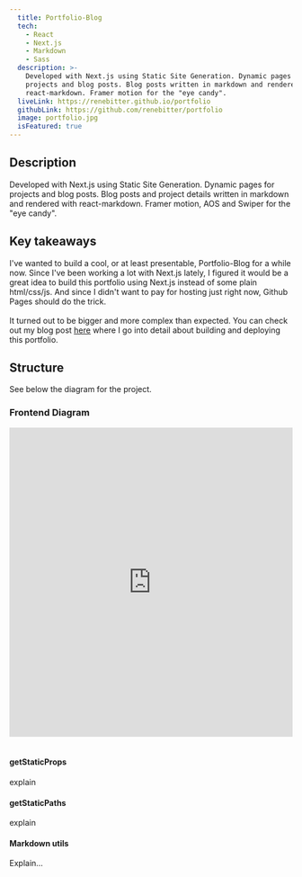 ```yaml
---
  title: Portfolio-Blog
  tech:
    - React
    - Next.js
    - Markdown
    - Sass
  description: >-
    Developed with Next.js using Static Site Generation. Dynamic pages for
    projects and blog posts. Blog posts written in markdown and rendered with
    react-markdown. Framer motion for the "eye candy".
  liveLink: https://renebitter.github.io/portfolio
  githubLink: https://github.com/renebitter/portfolio
  image: portfolio.jpg
  isFeatured: true
---
```


## Description

Developed with Next.js using Static Site Generation. Dynamic pages for
projects and blog posts. Blog posts and project details written in markdown and rendered with
react-markdown. Framer motion, AOS and Swiper for the "eye candy".

## Key takeaways

I've wanted to build a cool, or at least presentable, Portfolio-Blog for a while now. Since I've been working a lot with Next.js lately, I figured it would be a great idea to build this portfolio using Next.js instead of some plain html/css/js. And since I didn't want to pay for hosting just right now, Github Pages should do the trick.
<br />
<br />
It turned out to be bigger and more complex than expected. You can check out my blog post [<ins>here</ins>](/portfolio/posts/static-site-to-github-pages) where I go into detail about building and deploying this portfolio.

## Structure

See below the diagram for the project.

### Frontend Diagram

<iframe style="border:none" width="100%" height="550" src="https://whimsical.com/embed/AWZSFKT3Fa9k2NRcFMPDH9"></iframe>
<br />
<br />

#### getStaticProps

explain

#### getStaticPaths

explain

#### Markdown utils

Explain...
